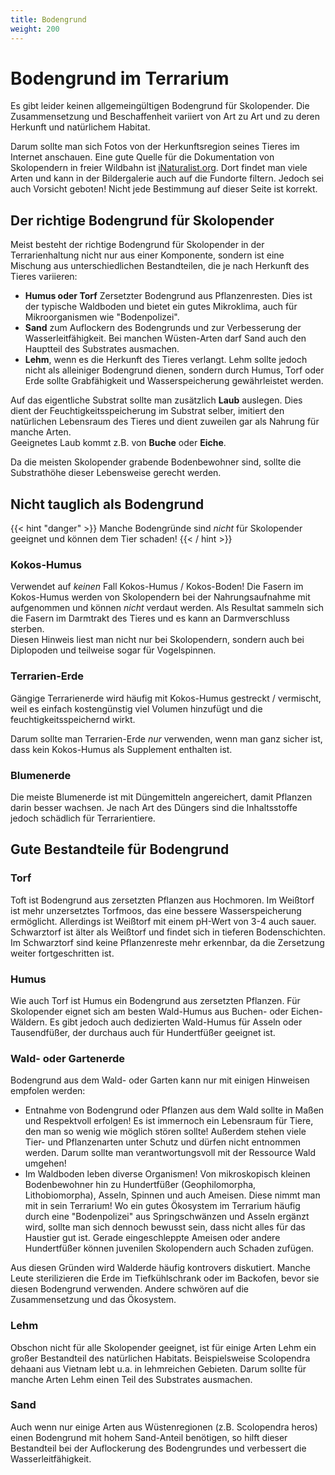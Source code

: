 ```yaml
---
title: Bodengrund
weight: 200
---
```


# Bodengrund im Terrarium

Es gibt leider keinen allgemeingültigen Bodengrund für Skolopender. Die Zusammensetzung und Beschaffenheit variiert von Art zu Art und zu deren Herkunft und natürlichem Habitat.

Darum sollte man sich Fotos von der Herkunftsregion seines Tieres im Internet anschauen. Eine gute Quelle für die Dokumentation von Skolopendern in freier Wildbahn ist [iNaturalist.org](https://inaturalist.org/). Dort findet man viele Arten und kann in der Bildergalerie auch auf die Fundorte filtern. Jedoch sei auch Vorsicht geboten! Nicht jede Bestimmung auf dieser Seite ist korrekt.

## Der richtige Bodengrund für Skolopender

Meist besteht der richtige Bodengrund für Skolopender in der Terrarienhaltung nicht nur aus einer Komponente, sondern ist eine Mischung aus unterschiedlichen Bestandteilen, die je nach Herkunft des Tieres variieren:

- **Humus oder Torf** Zersetzter Bodengrund aus Pflanzenresten. Dies ist der typische Waldboden und bietet ein gutes Mikroklima, auch für Mikroorganismen wie "Bodenpolizei".
- **Sand** zum Auflockern des Bodengrunds und zur Verbesserung der Wasserleitfähigkeit. Bei manchen Wüsten-Arten darf Sand auch den Hauptteil des Substrates ausmachen.
- **Lehm**, wenn es die Herkunft des Tieres verlangt. Lehm sollte jedoch nicht als alleiniger Bodengrund dienen, sondern durch Humus, Torf oder Erde sollte Grabfähigkeit und Wasserspeicherung gewährleistet werden.

Auf das eigentliche Substrat sollte man zusätzlich **Laub** auslegen. Dies dient der Feuchtigkeitsspeicherung im Substrat selber, imitiert den natürlichen Lebensraum des Tieres und dient zuweilen gar als Nahrung für manche Arten.  
Geeignetes Laub kommt z.B. von **Buche** oder **Eiche**.

Da die meisten Skolopender grabende Bodenbewohner sind, sollte die Substrathöhe dieser Lebensweise gerecht werden. 

## Nicht tauglich als Bodengrund

{{< hint "danger" >}}
Manche Bodengründe sind _nicht_ für Skolopender geeignet und können dem Tier schaden! 
{{< / hint >}}

### Kokos-Humus

Verwendet auf _keinen_ Fall Kokos-Humus / Kokos-Boden! Die Fasern im Kokos-Humus werden von Skolopendern bei der Nahrungsaufnahme mit aufgenommen und können _nicht_ verdaut werden. Als Resultat sammeln sich die Fasern im Darmtrakt des Tieres und es kann an Darmverschluss sterben.  
Diesen Hinweis liest man nicht nur bei Skolopendern, sondern auch bei Diplopoden und teilweise sogar für Vogelspinnen. 

### Terrarien-Erde

Gängige Terrarienerde wird häufig mit Kokos-Humus gestreckt / vermischt, weil es einfach kostengünstig viel Volumen hinzufügt und die feuchtigkeitsspeichernd wirkt.

Darum sollte man Terrarien-Erde _nur_ verwenden, wenn man ganz sicher ist, dass kein Kokos-Humus als Supplement enthalten ist.

### Blumenerde

Die meiste Blumenerde ist mit Düngemitteln angereichert, damit Pflanzen darin besser wachsen. Je nach Art des Düngers sind die Inhaltsstoffe jedoch schädlich für Terrarientiere. 

## Gute Bestandteile für Bodengrund

### Torf

Toft ist Bodengrund aus zersetzten Pflanzen aus Hochmoren. Im Weißtorf ist mehr unzersetztes Torfmoos, das eine bessere Wasserspeicherung ermöglicht. Allerdings ist Weißtorf mit einem pH-Wert von 3-4 auch sauer. Schwarztorf ist älter als Weißtorf und findet sich in tieferen Bodenschichten. Im Schwarztorf sind keine Pflanzenreste mehr erkennbar, da die Zersetzung weiter fortgeschritten ist.

### Humus

Wie auch Torf ist Humus ein Bodengrund aus zersetzten Pflanzen. Für Skolopender eignet sich am besten Wald-Humus aus Buchen- oder Eichen-Wäldern. Es gibt jedoch auch dedizierten Wald-Humus für Asseln oder Tausendfüßer, der durchaus auch für Hundertfüßer geeignet ist.

### Wald- oder Gartenerde

Bodengrund aus dem Wald- oder Garten kann nur mit einigen Hinweisen empfolen werden:

- Entnahme von Bodengrund oder Pflanzen aus dem Wald sollte in Maßen und Respektvoll erfolgen! Es ist immernoch ein Lebensraum für Tiere, den man so wenig wie möglich stören sollte! Außerdem stehen viele Tier- und Pflanzenarten unter Schutz und dürfen nicht entnommen werden. Darum sollte man verantwortungsvoll mit der Ressource Wald umgehen!
- Im Waldboden leben diverse Organismen! Von mikroskopisch kleinen Bodenbewohner hin zu Hundertfüßer (Geophilomorpha, Lithobiomorpha), Asseln, Spinnen und auch Ameisen. Diese nimmt man mit in sein Terrarium! Wo ein gutes Ökosystem im Terrarium häufig durch eine "Bodenpolizei" aus Springschwänzen und Asseln ergänzt wird, sollte man sich dennoch bewusst sein, dass nicht alles für das Haustier gut ist. Gerade eingeschleppte Ameisen oder andere Hundertfüßer können juvenilen Skolopendern auch Schaden zufügen.

Aus diesen Gründen wird Walderde häufig kontrovers diskutiert. Manche Leute sterilizieren die Erde im Tiefkühlschrank oder im Backofen, bevor sie diesen Bodengrund verwenden. Andere schwören auf die Zusammensetzung und das Ökosystem. 

### Lehm

Obschon nicht für alle Skolopender geeignet, ist für einige Arten Lehm ein großer Bestandteil des natürlichen Habitats. Beispielsweise Scolopendra dehaani aus Vietnam lebt u.a. in lehmreichen Gebieten. Darum sollte für manche Arten Lehm einen Teil des Substrates ausmachen.

### Sand

Auch wenn nur einige Arten aus Wüstenregionen (z.B. Scolopendra heros) einen Bodengrund mit hohem Sand-Anteil benötigen, so hilft dieser Bestandteil bei der Auflockerung des Bodengrundes und verbessert die Wasserleitfähigkeit. 


